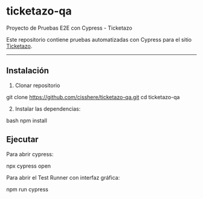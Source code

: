 # ticketazo-qa

Proyecto de Pruebas E2E con Cypress - Ticketazo

Este repositorio contiene pruebas automatizadas con Cypress para el sitio [Ticketazo](https://ticketazo.com.ar).

---

##  Instalación 

1. Clonar repositorio

git clone https://github.com/cisshere/ticketazo-qa.git
cd ticketazo-qa

2. Instalar las dependencias:

bash
npm install

##  Ejecutar

Para abrir cypress:

npx cypress open

Para abrir el Test Runner con interfaz gráfica:

npm run cypress



